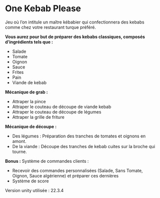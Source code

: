 # One Kebab Please 

Jeu où l’on intitule un maître kébabier qui confectionnera des kebabs comme chez votre restaurant turque préféré.


**Vous aurez pour but de préparer des kebabs classiques, composés d’ingrédients tels que :**
-	Salade
-	Tomate
-	Oignon
-	Sauce 
-	Frites
-	Pain
-	Viande de kebab


**Mécanique de grab :**
-	Attraper la pince
-	Attraper le couteau de découpe de viande kebab
-	Attraper le couteau de découpe de légumes
-	Attraper la grille de friture


**Mécanique de découpe :**
-	Des légumes : Préparation des tranches de tomates et oignons en amont.
-	De la viande : Découpe des tranches de kebab cuites sur la broche qui tourne.


**Bonus :**
Système de commandes clients :
-	Recevoir des commandes personnalisées (Salade, Sans Tomate, Oignon, Sauce algérienne) et préparer ces dernières 
-	Système de score


Version unity utilisée : 22.3.4
